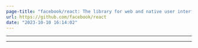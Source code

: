 ```yaml
---
page-title: "facebook/react: The library for web and native user interfaces."
url: https://github.com/facebook/react
date: "2023-10-10 16:14:02"
---
```

---
---